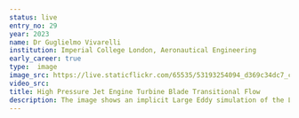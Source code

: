 ```yaml
---
status: live
entry_no: 29
year: 2023
name: Dr Guglielmo Vivarelli
institution: Imperial College London, Aeronautical Engineering
early_career: true
type:  image 
image_src: https://live.staticflickr.com/65535/53193254094_d369c34dc7_c_d.jpg
video_src: 
title: High Pressure Jet Engine Turbine Blade Transitional Flow
description: The image shows an implicit Large Eddy simulation of the LS89 high-pressure turbine blade, a component typically found at the exit of a jet engine combustor. The flow field accelerates rapidly over a very short distance. For these particular conditions, flow transitions to 3D around the leading edge of the blade as shown by the wall shear stresses. Gradual increase in strength of the flow instability causes the flow to transition to turbulence with vortices appearing at the trailing edge. The back plane displays the time averaged variation of Mach number ranging from a value of approximately 0.15 at the inlet to nearly 1 in the latter stages of the blade. The solution uses a second order polynomial expansion and was simulated on Archer2 deploying 100 nodes at a time. This work has been carried out in collaboration with Rolls-Royce plc. 
---
```

